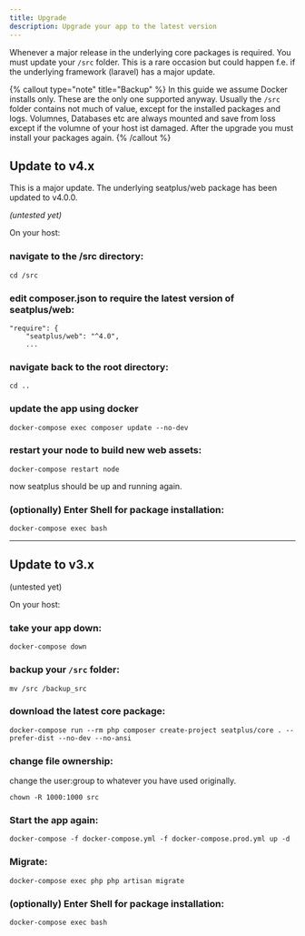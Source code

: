 ```yaml
---
title: Upgrade
description: Upgrade your app to the latest version
---
```


Whenever a major release in the underlying core packages is required. You must update your `/src` folder.
This is a rare occasion but could happen f.e. if the underlying framework (laravel) has a major update.

{% callout type="note" title="Backup" %}
In this guide we assume Docker installs only. These are the only one supported anyway.
Usually the `/src` folder contains not much of value, except for the installed packages and logs. Volumnes, Databases etc are always mounted and save from loss except if the volumne of your host ist damaged.
After the upgrade you must install your packages again.
{% /callout %}

## Update to v4.x

This is a major update. The underlying seatplus/web package has been updated to v4.0.0.

_(untested yet)_

On your host:

### navigate to the /src directory:
```shell
cd /src
```

### edit composer.json to require the latest version of seatplus/web:
```shell
"require": {
    "seatplus/web": "^4.0",
    ...
```
### navigate back to the root directory:
```shell
cd ..
```
### update the app using docker
```shell
docker-compose exec composer update --no-dev
```
### restart your node to build new web assets:
```shell
docker-compose restart node
```
now seatplus should be up and running again.
### (optionally) Enter Shell for package installation:
```shell
docker-compose exec bash
```

---

## Update to v3.x

(untested yet)

On your host:

### take your app down:
```shell
docker-compose down
```

### backup your `/src` folder:
```shell
mv /src /backup_src
```

### download the latest core package:
```shell
docker-compose run --rm php composer create-project seatplus/core . --prefer-dist --no-dev --no-ansi
```

### change file ownership:
change the user:group to whatever you have used originally.
```shell
chown -R 1000:1000 src
```

### Start the app again:
```shell
docker-compose -f docker-compose.yml -f docker-compose.prod.yml up -d
```

### Migrate:
```shell
docker-compose exec php php artisan migrate
```

### (optionally) Enter Shell for package installation:
```shell
docker-compose exec bash
```